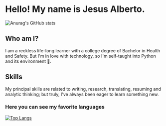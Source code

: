 # Hello! My name is Jesus Alberto.

![Anurag's GitHub stats](https://github-readme-stats.vercel.app/api?username=jesusalberto18&show_icons=true&theme=vue-dark)

## Who am I?

I am a reckless life-long learner with a college degree of Bachelor in Health and Safety.
But I'm in love with technology, so I'm self-taught into Python and its environment :snake:.

## Skills

My principal skills are related to writing, research, translating, resuming and analytic thinking; but truly, I've always been eager to learn something new.

### Here you can see my favorite languages

[![Top Langs](https://github-readme-stats.vercel.app/api/top-langs/?username=jesusalberto18&layout=compact)](https://github.com/anuraghazra/github-readme-stats)
<!---
jesusalberto18/jesusalberto18 is a ✨ special ✨ repository because its `README.md` (this file) appears on your GitHub profile.
You can click the Preview link to take a look at your changes.
--->
